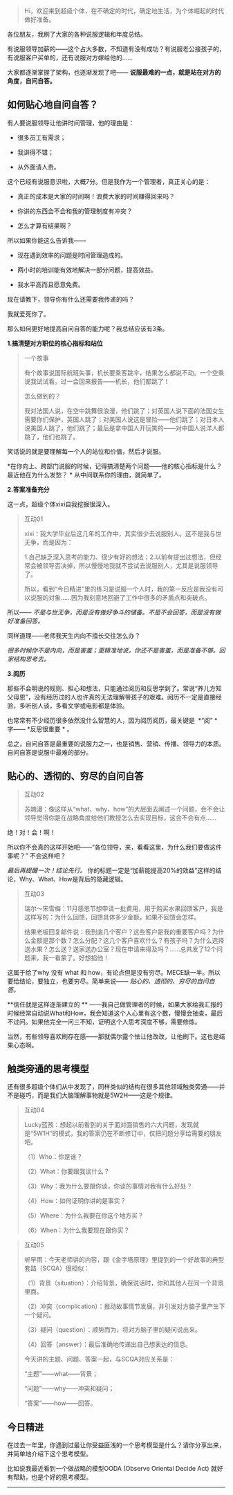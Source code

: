 > Hi，欢迎来到超级个体，在不确定的时代，确定地生活，为个体崛起的时代做好准备。

各位朋友，我刷了大家的各种说服逻辑和年度总结。

有说服领导加薪的——这个占大多数，不知道有没有成功？有说服老公接孩子的，有说服客户买单的，还有说服对方嫁给他的……

大家都逐渐掌握了架构，也逐渐发现了吧—— **说服最难的一点，就是站在对方的角度，自问自答。**

## 如何贴心地自问自答？

有人要说服领导让他讲时间管理，他的理由是：

* 很多员工有需求；

* 我讲得不错；

* 从外面请人贵。

这个已经有说服意识啦，大概7分。但是我作为一个管理者，真正关心的是：

* 真正的成本是大家的时间啊！浪费大家的时间赚得回来吗？

* 你讲的东西会不会和我的管理制度有冲突？

* 怎么才算有结果啊？

所以如果你能这么告诉我——

* 现在遇到效率的问题是时间管理造成的。

* 两小时的培训能有效地解决一部分问题，提高效益。

* 我水平高而且愿意免费。

现在请教下，领导你有什么还需要我传递的吗？

我就爱死你了。

那么如何更好地提高自问自答的能力呢？我总结应该有3条。

 **1.搞清楚对方职位的核心指标和站位**

> 一个故事
> 
> 
> 
> 有个故事说国际航班失事，机长要乘客跳伞，结果怎么都说不动。一个空乘说我试试看。过一会回来报告——机长，他们都跳了！
> 
> 怎么做到的？
> 
> 我对法国人说，在空中跳舞很浪漫，他们跳了；对英国人说下面的法国女生需要你们保护，英国人跳了；对美国人说这是冒险——他们跳了；对日本人说美国人跳了，他们跳了；最后是拿中国人开玩笑的——对中国人说洋人都跳了，他们也跳了。

笑话说的就是要理解每一个人的站位和价值，然后才说服。

 *在你向上、跨部门说服的时候，记得搞清楚两个问题——他的核心指标是什么？最近他在为什么发愁？ * 从中间联系你的理由，就简单了。

 **2.答案准备充分**

这一点，超级个体xixi自我挖掘很深入。

> 互动01
> 
> xixi：我大学毕业后这几年的工作中，其实很少去说服别人。这不是我与世无争，而是因为：
> 
> 1.自己缺乏深入思考的能力、很少有好的想法；2.以前有提出过想法，但经常会被领导否决掉，所以慢慢地我就不尝试去说服别人，尤其是说服领导了。
> 
> 所以，看到“今日精进”里的练习是说服一个人时，我的第一反应是我没有可以说服的对象……因为我刻意地回避了工作中很多的矛盾点和突破点。

所以—— *不是与世无争，而是没有做好争斗的储备。不是不会回答，而是没有做好准备回答。*

同样道理——老师我天生内向不擅长交往怎么办？

 *很多时候你不是内向，而是害羞；更精准地说，你还不是害羞，而是准备不够。回家结构思考去。*

 **3.阅历**

那些不会明说的规则、担心和想法，只能通过阅历和反思学到了。常说“养儿方知父母恩”，没有经历过的人也许真的无法理解带孩子的艰难。阅历不一定是直接经验，多听别人谈，多看文学或电影都是体验。

也常常有不少经历很多依然没什么智慧的人，因为阅历阅历，最关键是  *“阅” * 字—— *反思很重要 * 。

总之，自问自答是最重要的说服力之一，也是销售、营销、传播、领导力的本质。自问自答是说服中最难的部分。

## 贴心的、透彻的、穷尽的自问自答

> 互动02
> 
> 苏魄漫：像这样从“what、why、how”的大层面去阐述一个问题，会不会让领导觉得你是在战略角度给他们教授怎么去实现目标，这会不会有点……

绝！对！会！啊！

所以你不会真的这样开始吧——“各位领导，来，看看这里，为什么我们要做这件事呢？” 不会这样吧？

 *最后再提醒一次！结论先行。* 你的标题一定是“加薪能提高20%的效益”这样的结论，Why、What、How是背后的隐藏逻辑。

> 互动03
> 
> 瑞尔～宋雪梅：11月感恩节想申请一批费用，用于购买水果回馈客户，我是这样写的：为什么回馈，回馈具体多少金额，如果不回馈会怎样。
> 
> 结果老板回复邮件说：我到底几个客户？这些客户是我的重要客户吗？为什么金额是那个数？怎么分配？这几个客户喜欢什么？有孩子吗？为什么选择送水果？怎么送？送家送办公室？现在申请来得及吗？......总共发了12个问题来，我一看蒙了。好想掐他！

这属于给了why 没有 what 和 how，有论点但是没有穷尽。MECE缺一半。所以要给结论，要独立，也要穷尽。简单来说—— *贴心的、透彻的、穷尽的自问自答。*

 **信任就是这样逐渐建立的 ** ——我自己做管理者的时候，如果大家给我汇报的时候经常自动说What和How，我会知道这个人心里有这个数，慢慢会抽查，最后不过问。如果他完全一问三不知，证明这个人思考深度不够，需要修炼。

当然，有些领导喜欢刷存在感——那就偶尔露个怯让他改改，让他刷下。这也是结果心态啊。

## 触类旁通的思考模型

还有很多超级个体们从中发现了，同样类似的结构在很多其他领域触类旁通——并不是碰巧，而是我们大脑理解事物就是5W2H——这是个规律。

> 互动04
> 
> Lucky蓝孩：想起以前看到的关于面对面销售的六大问题，发现就是“5W1H”的模式，我的答案仍在不断修订中，仅把问题分享给需要的朋友吧。
> 
> （1）Who：你是谁？
> 
> （2）What：你要跟我谈什么？
> 
> （3）Why：我为什么要跟你谈，你谈的事情对我有什么好处？
> 
> （4）How：如何证明你讲的是事实？
> 
> （5）Where：为什么我要在你这个地方买？
> 
> （6）When：为什么我要现在跟你买？

> 互动05
> 
> 
> 
> 听早雨：今天老师讲的内容，跟《金字塔原理》里提到的一个好故事的典型套路（SCQA）很相似：
> 
> （1）背景（situation）：介绍背景，确保说话时，你和其他人在同一个背景里面。
> 
> （2）冲突（complication）：推动故事情节发展，并引发对方脑子里产生下一个疑问。
> 
> （3）疑问（question）：顺势而为，将对方脑子里的疑问说出来。
> 
> （4）回答（answer）：最后准确地传递出自己想表达的信息。
> 
> 今天讲的主题、问题、答案一起，与SCQA对应关系是：
> 
> “主题”——what——背景；
> 
> “问题”——why——冲突和疑问；
> 
> “答案”——how——回答。

## 今日精进

在过去一年里，你遇到过最让你受益匪浅的一个思考模型是什么？请你分享出来，并简单地介绍下这个思考模型。

比如说我最近看到一个做战略的模型OODA (Observe Oriental Decide Act) 就好有帮助，也是个好的思考模型。

---
